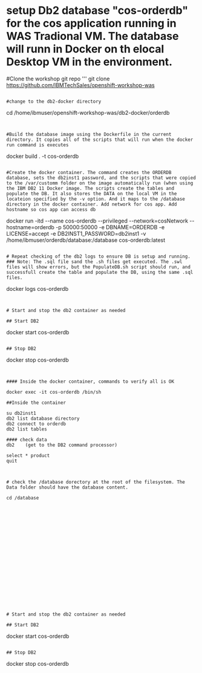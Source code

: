 # setup Db2 database "cos-orderdb" for the cos application running in WAS Tradional VM. The database will runn in Docker on th elocal Desktop VM in the environment. 


#Clone the workshop git repo
'''
git clone https://github.com/IBMTechSales/openshift-workshop-was
```

#change to the db2-docker directory
```
cd /home/ibmuser/openshift-workshop-was/db2-docker/orderdb
```


#Build the database image using the Dockerfile in the current directory. It copies all of the scripts that will run when the docker run command is executes 
```
docker build . -t cos-orderdb
```

#Create the docker container. The command creates the ORDERDB database, sets the db2inst1 password, and the scripts that were copied to the /var/customm folder on the image automatically run (when using the IBM DB2 11 Docker image. The scripts create the tables and populate the DB. It also stores the DATA on the local VM in the locateion specified by the -v option. And it maps to the /database directory in the docker container. Add network for cos app. Add hostname so cos app can access db
```
docker run -itd --name cos-orderdb --privileged --network=cosNetwork --hostname=orderdb -p 50000:50000 -e DBNAME=ORDERDB -e LICENSE=accept -e DB2INST1_PASSWORD=db2inst1 -v /home/ibmuser/orderdb/database:/database  cos-orderdb:latest
```

# Repeat checking of the db2 logs to ensure DB is setup and running. 
### Note: The .sql file sand the .sh files get executed. The .swl files will show errors, but the PopulateDB.sh script should run, and successfull create the table and populate the DB, using the same .sql files. 
```
docker logs cos-orderdb
```


# Start and stop the db2 container as needed 

## Start DB2
```
docker start cos-orderdb
```

## Stop DB2
```
docker stop cos-orderdb
```


#### Inside the docker container, commands to verify all is OK 

docker exec -it cos-orderdb /bin/sh

##Inside the container 

su db2inst1
db2 list database directory
db2 connect to orderdb
db2 list tables

#### check data
db2    (get to the DB2 command processor) 

select * product
quit



# check the /database dorectory at the root of the filesystem. The Data folder should have the database content. 

cd /database





















# Start and stop the db2 container as needed 

## Start DB2
```
docker start cos-orderdb
```

## Stop DB2
```
docker stop cos-orderdb
```


